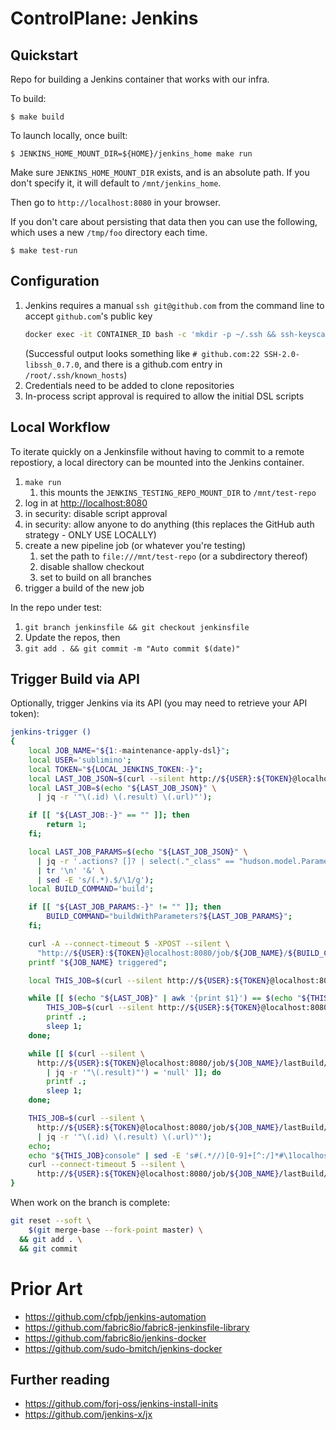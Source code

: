# ControlPlane: Jenkins

## Quickstart

Repo for building a Jenkins container that works with our infra.

To build:

```
$ make build
```

To launch locally, once built:

```
$ JENKINS_HOME_MOUNT_DIR=${HOME}/jenkins_home make run
```

Make sure `JENKINS_HOME_MOUNT_DIR` exists, and is an absolute path. If you don't
specify it, it will default to `/mnt/jenkins_home`.

Then go to `http://localhost:8080` in your browser.

If you don't care about persisting that data then you can use the following,
which uses a new `/tmp/foo` directory each time.

```
$ make test-run
```

## Configuration

1. Jenkins requires a manual `ssh git@github.com` from the command line to accept `github.com`'s public key
    ```bash
    docker exec -it CONTAINER_ID bash -c 'mkdir -p ~/.ssh && ssh-keyscan -t rsa github.com >> ~/.ssh/known_hosts'
    ```
   (Successful output looks something like `# github.com:22 SSH-2.0-libssh_0.7.0`, and there is a github.com entry in `/root/.ssh/known_hosts`)
1. Credentials need to be added to clone repositories
1. In-process script approval is required to allow the initial DSL scripts

## Local Workflow

To iterate quickly on a Jenkinsfile without having to commit to a remote repostiory, a local directory can be mounted into the Jenkins container.

1. `make run`
    1. this mounts the `JENKINS_TESTING_REPO_MOUNT_DIR` to `/mnt/test-repo`
1. log in at [http://localhost:8080](http://localhost:8080)
1. in security: disable script approval
1. in security: allow anyone to do anything (this replaces the GitHub auth strategy - ONLY USE LOCALLY)
1. create a new pipeline job (or whatever you're testing)
    1. set the path to `file:///mnt/test-repo` (or a subdirectory thereof)
    1. disable shallow checkout
    1. set to build on all branches
1. trigger a build of the new job

In the repo under test:

1. `git branch jenkinsfile && git checkout jenkinsfile`
1. Update the repos, then
1. `git add . && git commit -m "Auto commit $(date)"`

## Trigger Build via API

Optionally, trigger Jenkins via its API (you may need to retrieve your API token):

```bash
jenkins-trigger ()
{
    local JOB_NAME="${1:-maintenance-apply-dsl}";
    local USER='sublimino';
    local TOKEN="${LOCAL_JENKINS_TOKEN:-}";
    local LAST_JOB_JSON=$(curl --silent http://${USER}:${TOKEN}@localhost:8080/job/${JOB_NAME}/lastBuild/api/json);
    local LAST_JOB=$(echo "${LAST_JOB_JSON}" \
      | jq -r '"\(.id) \(.result) \(.url)"');

    if [[ "${LAST_JOB:-}" == "" ]]; then
        return 1;
    fi;

    local LAST_JOB_PARAMS=$(echo "${LAST_JOB_JSON}" \
      | jq -r '.actions? []? | select(."_class" == "hudson.model.ParametersAction") | .parameters? | .[] | "\(.name)=\(.value)"' \
      | tr '\n' '&' \
      | sed -E 's/(.*).$/\1/g');
    local BUILD_COMMAND='build';

    if [[ "${LAST_JOB_PARAMS:-}" != "" ]]; then
        BUILD_COMMAND="buildWithParameters?${LAST_JOB_PARAMS}";
    fi;

    curl -A --connect-timeout 5 -XPOST --silent \
      "http://${USER}:${TOKEN}@localhost:8080/job/${JOB_NAME}/${BUILD_COMMAND}";
    printf "${JOB_NAME} triggered";

    local THIS_JOB=$(curl --silent http://${USER}:${TOKEN}@localhost:8080/job/${JOB_NAME}/lastBuild/api/json | jq -r '"\(.id) \(.result) \(.url)"');

    while [[ $(echo "${LAST_JOB}" | awk '{print $1}') == $(echo "${THIS_JOB}" | awk '{print $1}') ]]; do
        THIS_JOB=$(curl --silent http://${USER}:${TOKEN}@localhost:8080/job/${JOB_NAME}/lastBuild/api/json | jq -r '"\(.id) \(.result) \(.url)"');
        printf .;
        sleep 1;
    done;

    while [[ $(curl --silent \
      http://${USER}:${TOKEN}@localhost:8080/job/${JOB_NAME}/lastBuild/api/json \
        | jq -r '"\(.result)"') = 'null' ]]; do
        printf .;
        sleep 1;
    done;

    THIS_JOB=$(curl --silent \
      http://${USER}:${TOKEN}@localhost:8080/job/${JOB_NAME}/lastBuild/api/json \
      | jq -r '"\(.id) \(.result) \(.url)"');
    echo;
    echo "${THIS_JOB}console" | sed -E 's#(.*//)[0-9]+[^:/]*#\1localhost#' | highlight --stdlib;
    curl --connect-timeout 5 --silent \
      http://${USER}:${TOKEN}@localhost:8080/job/${JOB_NAME}/lastBuild/consoleText
}

```

When work on the branch is complete:

```bash
git reset --soft \
    $(git merge-base --fork-point master) \
  && git add . \
  && git commit
```

# Prior Art

- https://github.com/cfpb/jenkins-automation
- https://github.com/fabric8io/fabric8-jenkinsfile-library
- https://github.com/fabric8io/jenkins-docker
- https://github.com/sudo-bmitch/jenkins-docker

## Further reading

- https://github.com/forj-oss/jenkins-install-inits
- https://github.com/jenkins-x/jx
